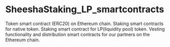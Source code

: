 # SheeshaStaking_LP_smartcontracts
Token smart contract (ERC20) on Ethereum chain. Staking smart contracts for native token. Staking smart contract for LP(liquidity pool) token. Vesting functionality and distribution smart contracts for our partners on the Ethereum chain. 
